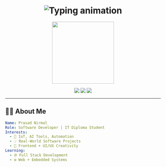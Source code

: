 <h1 align="center">
  <img src="https://readme-typing-svg.demolab.com?font=Fira+Code&weight=600&size=28&duration=4000&pause=1000&center=true&vCenter=true&multiline=true&width=700&height=100&lines=Hi+%F0%9F%91%8B%2C+I'm+Prasad+Nirmal!;Software+Developer+%7C+IT+Diploma+Student;Welcome+to+my+GitHub+Universe+%F0%9F%8C%90" alt="Typing animation" />
</h1>

<p align="center">
  <img src="https://i.pinimg.com/originals/8a/f8/47/8af8478eac9ef9e1e9747e132ff6b9b1.gif" width="200"/>
</p>

<p align="center">
  <a href="https://prasadportfolio2.tiiny.site"><img src="https://img.shields.io/badge/🌐 TiinySite Portfolio-blueviolet?style=for-the-badge&logo=firefox-browser" /></a>
  <a href="https://www.linkedin.com/in/prasad-nirmal1/"><img src="https://img.shields.io/badge/🔗 LinkedIn-blue?style=for-the-badge&logo=linkedin" /></a>
  <a href="mailto:prasadnirmal72@gmail.com"><img src="https://img.shields.io/badge/✉️ Gmail-prasadnirmal72-red?style=for-the-badge&logo=gmail&logoColor=white" /></a>
</p>

---

## 🙋‍♂️ About Me

```yaml
Name: Prasad Nirmal
Role: Software Developer | IT Diploma Student
Interests:
  - 🤖 IoT, AI Tools, Automation
  - 💡 Real-World Software Projects
  - 🎨 Frontend + UI/UX Creativity
Learning:
  - 🌐 Full Stack Development
  - ⚙️ Web + Embedded Systems

